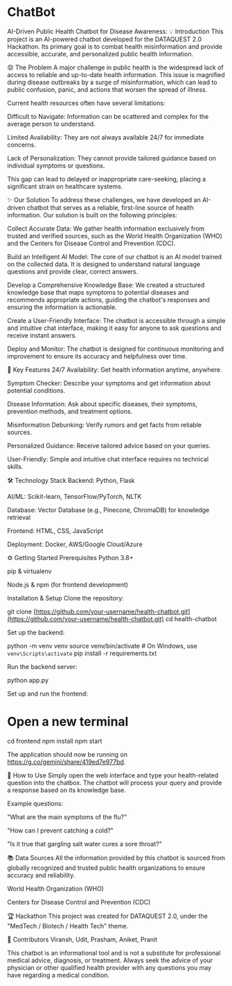 # ChatBot
AI-Driven Public Health Chatbot for Disease Awareness:
💡 Introduction
This project is an AI-powered chatbot developed for the DATAQUEST 2.0 Hackathon. Its primary goal is to combat health misinformation and provide accessible, accurate, and personalized public health information.

😟 The Problem
A major challenge in public health is the widespread lack of access to reliable and up-to-date health information. This issue is magnified during disease outbreaks by a surge of misinformation, which can lead to public confusion, panic, and actions that worsen the spread of illness.

Current health resources often have several limitations:

Difficult to Navigate: Information can be scattered and complex for the average person to understand.

Limited Availability: They are not always available 24/7 for immediate concerns.

Lack of Personalization: They cannot provide tailored guidance based on individual symptoms or questions.

This gap can lead to delayed or inappropriate care-seeking, placing a significant strain on healthcare systems.

✨ Our Solution
To address these challenges, we have developed an AI-driven chatbot that serves as a reliable, first-line source of health information. Our solution is built on the following principles:

Collect Accurate Data: We gather health information exclusively from trusted and verified sources, such as the World Health Organization (WHO) and the Centers for Disease Control and Prevention (CDC).

Build an Intelligent AI Model: The core of our chatbot is an AI model trained on the collected data. It is designed to understand natural language questions and provide clear, correct answers.

Develop a Comprehensive Knowledge Base: We created a structured knowledge base that maps symptoms to potential diseases and recommends appropriate actions, guiding the chatbot's responses and ensuring the information is actionable.

Create a User-Friendly Interface: The chatbot is accessible through a simple and intuitive chat interface, making it easy for anyone to ask questions and receive instant answers.

Deploy and Monitor: The chatbot is designed for continuous monitoring and improvement to ensure its accuracy and helpfulness over time.

🚀 Key Features
24/7 Availability: Get health information anytime, anywhere.

Symptom Checker: Describe your symptoms and get information about potential conditions.

Disease Information: Ask about specific diseases, their symptoms, prevention methods, and treatment options.

Misinformation Debunking: Verify rumors and get facts from reliable sources.

Personalized Guidance: Receive tailored advice based on your queries.

User-Friendly: Simple and intuitive chat interface requires no technical skills.

🛠️ Technology Stack
Backend: Python, Flask

AI/ML: Scikit-learn, TensorFlow/PyTorch, NLTK

Database: Vector Database (e.g., Pinecone, ChromaDB) for knowledge retrieval

Frontend: HTML, CSS, JavaScript

Deployment: Docker, AWS/Google Cloud/Azure

⚙️ Getting Started
Prerequisites
Python 3.8+

pip & virtualenv

Node.js & npm (for frontend development)

Installation & Setup
Clone the repository:

git clone [https://github.com/your-username/health-chatbot.git](https://github.com/your-username/health-chatbot.git)
cd health-chatbot

Set up the backend:

python -m venv venv
source venv/bin/activate  # On Windows, use `venv\Scripts\activate`
pip install -r requirements.txt

Run the backend server:

python app.py

Set up and run the frontend:

# Open a new terminal
cd frontend
npm install
npm start

The application should now be running on https://g.co/gemini/share/419ed7e977bd.

📖 How to Use
Simply open the web interface and type your health-related question into the chatbox. The chatbot will process your query and provide a response based on its knowledge base.

Example questions:

"What are the main symptoms of the flu?"

"How can I prevent catching a cold?"

"Is it true that gargling salt water cures a sore throat?"

📚 Data Sources
All the information provided by this chatbot is sourced from globally recognized and trusted public health organizations to ensure accuracy and reliability.

World Health Organization (WHO)

Centers for Disease Control and Prevention (CDC)

🏆 Hackathon
This project was created for DATAQUEST 2.0, under the "MedTech / Biotech / Health Tech" theme.

🤝 Contributors
Viransh, Udit, Prasham, Aniket, Pranit

This chatbot is an informational tool and is not a substitute for professional medical advice, diagnosis, or treatment. Always seek the advice of your physician or other qualified health provider with any questions you may have regarding a medical condition.
